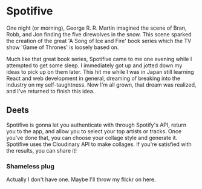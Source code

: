 # Spotifive

One night (or morning), George R. R. Martin imagined the scene of Bran, Robb, and Jon finding the five direwolves in the snow. This scene sparked the creation of the great 'A Song of Ice and Fire' book series which the TV show 'Game of Thrones' is loosely based on.

Much like that great book series, Spotifive came to me one evening while I attempted to get some sleep. I immediately got up and jotted down my ideas to pick up on them later. This hit me while I was in Japan still learning React and web development in general, dreaming of breaking into the industry on my self-taughtness. Now I'm all grown, that dream was realized, and I've returned to finish this idea.

## Deets

Spotifive is gonna let you authenticate with through Spotify's API, return you to the app, and allow you to select your top artists or tracks. Once you've done that, you can choose your collage style and generate it. Spotifive uses the Cloudinary API to make collages. If you're satisfied with the results, you can share it!

### Shameless plug

Actually I don't have one. Maybe I'll throw my flickr on here.
